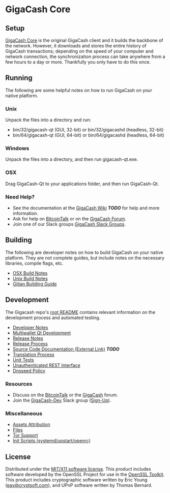 GigaCash Core
=====================

Setup
---------------------
[GigaCash Core](http://gigacash.org/wallet) is the original GigaCash client and it builds the backbone of the network. However, it downloads and stores the entire history of GigaCash transactions; depending on the speed of your computer and network connection, the synchronization process can take anywhere from a few hours to a day or more. Thankfully you only have to do this once.

Running
---------------------
The following are some helpful notes on how to run GigaCash on your native platform.

### Unix

Unpack the files into a directory and run:

- bin/32/gigacash-qt (GUI, 32-bit) or bin/32/gigacashd (headless, 32-bit)
- bin/64/gigacash-qt (GUI, 64-bit) or bin/64/gigacashd (headless, 64-bit)

### Windows

Unpack the files into a directory, and then run gigacash-qt.exe.

### OSX

Drag GigaCash-Qt to your applications folder, and then run GigaCash-Qt.

### Need Help?

* See the documentation at the [GigaCash Wiki](https://en.bitcoin.it/wiki/Main_Page) ***TODO***
for help and more information.
* Ask for help on [BitcoinTalk](https://bitcointalk.org/index.php?topic=1262920.0) or on the [GigaCash Forum](http://forum.gigacash.org/).
* Join one of our Slack groups [GigaCash Slack Groups](https://gigacash.org/slack-logins/).

Building
---------------------
The following are developer notes on how to build GigaCash on your native platform. They are not complete guides, but include notes on the necessary libraries, compile flags, etc.

- [OSX Build Notes](build-osx.md)
- [Unix Build Notes](build-unix.md)
- [Gitian Building Guide](gitian-building.md)

Development
---------------------
The Gigacash repo's [root README](https://github.com/GigaCash-Project/GigaCash/blob/master/README.md) contains relevant information on the development process and automated testing.

- [Developer Notes](developer-notes.md)
- [Multiwallet Qt Development](multiwallet-qt.md)
- [Release Notes](release-notes.md)
- [Release Process](release-process.md)
- [Source Code Documentation (External Link)](https://dev.visucore.com/bitcoin/doxygen/) ***TODO***
- [Translation Process](translation_process.md)
- [Unit Tests](unit-tests.md)
- [Unauthenticated REST Interface](REST-interface.md)
- [Dnsseed Policy](dnsseed-policy.md)

### Resources

* Discuss on the [BitcoinTalk](https://bitcointalk.org/index.php?topic=1262920.0) or the [GigaCash](http://forum.gigacash.org/) forum.
* Join the [GigaCash-Dev](https://gigacash-dev.slack.com/) Slack group ([Sign-Up](https://gigacash-dev.herokuapp.com/)).

### Miscellaneous
- [Assets Attribution](assets-attribution.md)
- [Files](files.md)
- [Tor Support](tor.md)
- [Init Scripts (systemd/upstart/openrc)](init.md)

License
---------------------
Distributed under the [MIT/X11 software license](http://www.opensource.org/licenses/mit-license.php).
This product includes software developed by the OpenSSL Project for use in the [OpenSSL Toolkit](https://www.openssl.org/). This product includes
cryptographic software written by Eric Young ([eay@cryptsoft.com](mailto:eay@cryptsoft.com)), and UPnP software written by Thomas Bernard.
